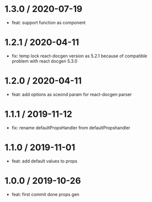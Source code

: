 1.3.0 / 2020-07-19
==================

  * feat: support function as component


1.2.1 / 2020-04-11
==================

  * fix: temp lock react-docgen version as 5.2.1 because of compatible problem with react docgen 5.3.0

1.2.0 / 2020-04-11
==================

  * feat: add options as sceond param for react-docgen parser


1.1.1 / 2019-11-12
==================

  * fix: rename defaultPropsHandler from defaultPropshandler

1.1.0 / 2019-11-01
==================

  * feat: add default values to props


1.0.0 / 2019-10-26
==================

  * feat: first commit done props gen
